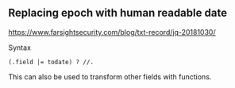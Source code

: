 
## Replacing epoch with human readable date
https://www.farsightsecurity.com/blog/txt-record/jq-20181030/

Syntax

```
(.field |= todate) ? //.
```
This can also be used to transform other fields with functions.
